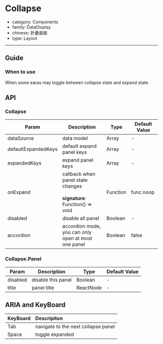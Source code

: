 # Collapse

-   category: Components
-   family: DataDisplay
-   chinese: 折叠面板
-   type: Layout

---

## Guide

### When to use

When some earas may toggle between collapse state and expand state.
## API

### Collapse

| Param           | Description                                | Type       | Default Value          |
| ------------------- | -------------------------------------------------- | -------- | --------- |
| dataSource          | data model                                         | Array    | -         |
| defaultExpandedKeys | default expand panel keys                                           | Array    | -         |
| expandedKeys        | expand panel keys                                          | Array    | -         |
| onExpand            | callback when panel state changes<br><br>**signature**:<br>Function() => void | Function | func.noop |
| disabled            | disable all panel                                               | Boolean  | -         |
| accordion           | accordion mode, you can only open at most one panel             | Boolean  | false     |

### Collapse.Panel

| Param      | Description         | Type       | Default Value          |
| -------- | -------- | --------- | --- |
| disabled | disable this panel | Boolean   | -   |
| title    | panel title       | ReactNode | -   |

## ARIA and KeyBoard

| KeyBoard          | Descripiton                              |
| :---------- | :------------------------------ |
| Tab       | navigate to the next collapse panel                |
| Space       | toggle expanded                          |